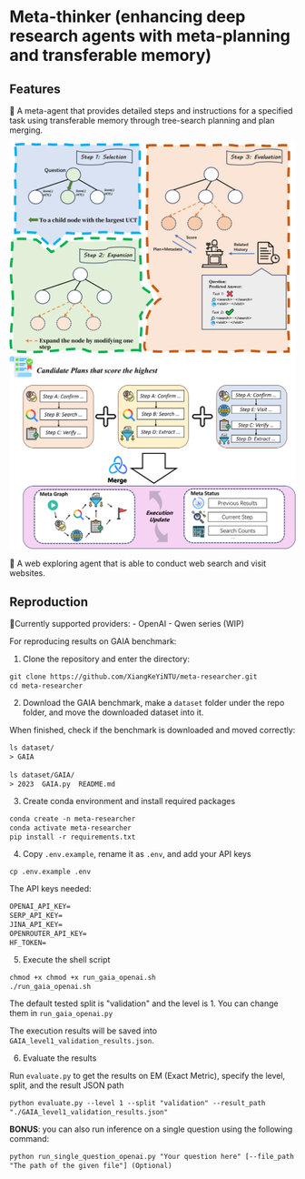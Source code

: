 # Meta-thinker (enhancing deep research agents with meta-planning and transferable memory)

## Features

🤖 A meta-agent that provides detailed steps and instructions for a specified task using transferable memory through tree-search planning and plan merging.

![Tree Planning](./assets/tree_planning.png)
![Plan Merging](./assets/meta_graph.png)

🔎 A web exploring agent that is able to conduct web search and visit websites.

## Reproduction

🔌Currently supported providers:
    - OpenAI
    - Qwen series (WIP)

For reproducing results on GAIA benchmark:

1. Clone the repository and enter the directory:

```shell
git clone https://github.com/XiangKeYiNTU/meta-researcher.git
cd meta-researcher
```

2. Download the GAIA benchmark, make a `dataset` folder under the repo folder, and move the downloaded dataset into it.

When finished, check if the benchmark is downloaded and moved correctly:

```shell
ls dataset/
> GAIA

ls dataset/GAIA/
> 2023  GAIA.py  README.md
```

3. Create conda environment and install required packages

```shell
conda create -n meta-researcher
conda activate meta-researcher
pip install -r requirements.txt
```

4. Copy `.env.example`, rename it as `.env`, and add your API keys

```shell
cp .env.example .env
```

The API keys needed:

```shell
OPENAI_API_KEY=
SERP_API_KEY=
JINA_API_KEY=
OPENROUTER_API_KEY=
HF_TOKEN=
```

5. Execute the shell script

```shell
chmod +x chmod +x run_gaia_openai.sh
./run_gaia_openai.sh
```

The default tested split is "validation" and the level is 1. You can change them in `run_gaia_openai.py`

The execution results will be saved into `GAIA_level1_validation_results.json`.

6. Evaluate the results

Run `evaluate.py` to get the results on EM (Exact Metric), specify the level, split, and the result JSON path

```shell
python evaluate.py --level 1 --split "validation" --result_path "./GAIA_level1_validation_results.json"
```

**BONUS**: you can also run inference on a single question using the following command:

```shell
python run_single_question_openai.py "Your question here" [--file_path "The path of the given file"] (Optional)
```
